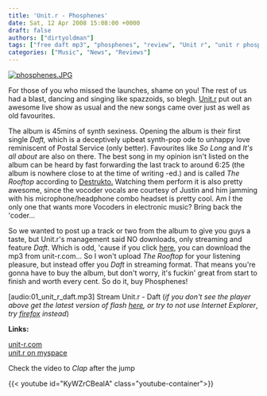 ```yaml
---
title: 'Unit.r - Phosphenes'
date: Sat, 12 Apr 2008 15:08:00 +0000
draft: false
authors: ["dirtyoldman"]
tags: ["free daft mp3", "phosphenes", "review", "Unit r", "unit r phosphenes"]
categories: ["Music", "News", "Reviews"]
---
```


[![phosphenes.JPG](/wp-content/uploads/2008/04/phosphenes.JPG)](/wp-content/uploads/2008/04/phosphenes.JPG "phosphenes.JPG")

For those of you who missed the launches, shame on you! The rest of us had a blast, dancing and singing like spazzoids, so blegh. [Unit.r](/artists/unitr "Unit.r Artist Page") put out an awesome live show as usual and the new songs came over just as well as old favourites.

The album is 45mins of synth sexiness. Opening the album is their first single _Daft,_ which is a deceptively upbeat synth-pop ode to unhappy love reminiscent of Postal Service (only better). Favourites like _So Long_ and _It's all about_ are also on there. The best song in my opinion isn't listed on the album can be heard by fast forwarding the last track to around 6:25 (the album is nowhere close to at the time of writing -ed.) and is called _The Rooftop_ according to [Destrukto.](http://radiodeconstruction.blogspot.com/2008/04/tonights-show.html) Watching them perform it is also pretty awesome, since the vocoder vocals are courtesy of Justin and him jamming with his microphone/headphone combo headset is pretty cool. Am I the only one that wants more Vocoders in electronic music? Bring back the 'coder...

So we wanted to post up a track or two from the album to give you guys a taste, but Unit.r's management said NO downloads, only streaming and feature _Daft_. Which is odd, 'cause if you click [here](http://www.unit-r.com/01_unit_r_daft.mp3), you can download the mp3 from unit-r.com... So I won't upload _The Rooftop_ for your listening pleasure, but instead offer you _Daft_ in streaming format. That means you're gonna have to buy the album, but don't worry, it's fuckin' great from start to finish and worth every cent. So do it, buy Phosphenes!

\[audio:01\_unit\_r\_daft.mp3\] Stream Unit.r - Daft (_if you don't see the player above get the latest version of flash [here](http://www.adobe.com/shockwave/download/download.cgi?P1_Prod_Version=ShockwaveFlash "flash player"), or try to not use Internet Explorer_, _try [firefox](http://www.firefox.com) instead_)

**Links:**

[unit-r.com](http://www.unit-r.com/) \
[unit.r on myspace](http://www.myspace.com/unitr)

Check the video to _Clap_ after the jump

{{< youtube id="KyWZrCBealA" class="youtube-container">}}
